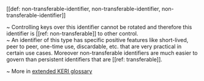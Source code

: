[[def: non-transferable-identifier, non-transferable-identifier, non-transferable-identifier]]

~ Controlling keys over this identifier cannot be rotated and therefore this identifier is [[ref: non-transferable]] to other control.  
~ An identifier of this type has specific positive features like short-lived, peer to peer, one-time use, discardable, etc. that are very practical in certain use cases. Moreover non-transferable identifiers are much easier to govern than persistent identifiers that are [[ref: transferable]].

~ More in <a href="https://weboftrust.github.io/WOT-terms/docs/glossary/non-transferable-identifier">extended KERI glossary</a>
